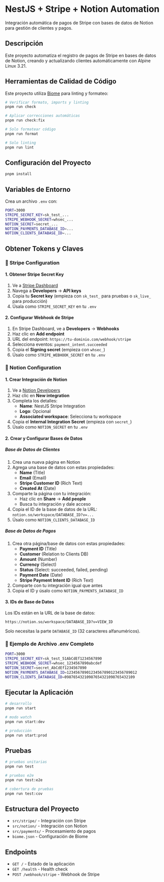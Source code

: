 # NestJS + Stripe + Notion Automation

Integración automática de pagos de Stripe con bases de datos de Notion para gestión de clientes y pagos.

## Descripción

Este proyecto automatiza el registro de pagos de Stripe en bases de datos de Notion, creando y actualizando clientes automáticamente con Alpine Linux 3.21.

## Herramientas de Calidad de Código

Este proyecto utiliza [Biome](https://biomejs.dev/) para linting y formateo:

```bash
# Verificar formato, imports y linting
pnpm run check

# Aplicar correcciones automáticas
pnpm run check:fix

# Solo formatear código
pnpm run format

# Solo linting
pnpm run lint
```

## Configuración del Proyecto

```bash
pnpm install
```

## Variables de Entorno

Crea un archivo `.env` con:

```bash
PORT=3000
STRIPE_SECRET_KEY=sk_test_...
STRIPE_WEBHOOK_SECRET=whsec_...
NOTION_SECRET=secret_...
NOTION_PAYMENTS_DATABASE_ID=...
NOTION_CLIENTS_DATABASE_ID=...
```

## Obtener Tokens y Claves

### 🏦 Stripe Configuration

#### 1. Obtener Stripe Secret Key
1. Ve a [Stripe Dashboard](https://dashboard.stripe.com/)
2. Navega a **Developers** → **API keys**
3. Copia tu **Secret key** (empieza con `sk_test_` para pruebas o `sk_live_` para producción)
4. Úsala como `STRIPE_SECRET_KEY` en tu `.env`

#### 2. Configurar Webhook de Stripe
1. En Stripe Dashboard, ve a **Developers** → **Webhooks**
2. Haz clic en **Add endpoint**
3. URL del endpoint: `https://tu-dominio.com/webhook/stripe`
4. Selecciona eventos: `payment_intent.succeeded`
5. Copia el **Signing secret** (empieza con `whsec_`)
6. Úsalo como `STRIPE_WEBHOOK_SECRET` en tu `.env`

### 📝 Notion Configuration

#### 1. Crear Integración de Notion
1. Ve a [Notion Developers](https://www.notion.so/my-integrations)
2. Haz clic en **New integration**
3. Completa los detalles:
   - **Name**: NestJS Stripe Integration
   - **Logo**: Opcional
   - **Associated workspace**: Selecciona tu workspace
4. Copia el **Internal Integration Secret** (empieza con `secret_`)
5. Úsalo como `NOTION_SECRET` en tu `.env`

#### 2. Crear y Configurar Bases de Datos

##### Base de Datos de Clientes
1. Crea una nueva página en Notion
2. Agrega una base de datos con estas propiedades:
   - **Name** (Title)
   - **Email** (Email)
   - **Stripe Customer ID** (Rich Text)
   - **Created At** (Date)
3. Comparte la página con tu integración:
   - Haz clic en **Share** → **Add people**
   - Busca tu integración y dale acceso
4. Copia el ID de la base de datos de la URL: `notion.so/workspace/DATABASE_ID?v=...`
5. Úsalo como `NOTION_CLIENTS_DATABASE_ID`

##### Base de Datos de Pagos
1. Crea otra página/base de datos con estas propiedades:
   - **Payment ID** (Title)
   - **Customer** (Relation to Clients DB)
   - **Amount** (Number)
   - **Currency** (Select)
   - **Status** (Select: succeeded, failed, pending)
   - **Payment Date** (Date)
   - **Stripe Payment Intent ID** (Rich Text)
2. Comparte con tu integración igual que antes
3. Copia el ID y úsalo como `NOTION_PAYMENTS_DATABASE_ID`

#### 3. IDs de Base de Datos
Los IDs están en la URL de la base de datos:
```
https://notion.so/workspace/DATABASE_ID?v=VIEW_ID
```
Solo necesitas la parte `DATABASE_ID` (32 caracteres alfanuméricos).

### 🔗 Ejemplo de Archivo .env Completo
```bash
PORT=3000
STRIPE_SECRET_KEY=sk_test_51AbCdEf1234567890
STRIPE_WEBHOOK_SECRET=whsec_1234567890abcdef
NOTION_SECRET=secret_AbCdEf1234567890
NOTION_PAYMENTS_DATABASE_ID=12345678901234567890123456789012
NOTION_CLIENTS_DATABASE_ID=09876543210987654321098765432109
```

## Ejecutar la Aplicación

```bash
# desarrollo
pnpm run start

# modo watch
pnpm run start:dev

# producción
pnpm run start:prod
```

## Pruebas

```bash
# pruebas unitarias
pnpm run test

# pruebas e2e
pnpm run test:e2e

# cobertura de pruebas
pnpm run test:cov
```

## Estructura del Proyecto

- `src/stripe/` - Integración con Stripe
- `src/notion/` - Integración con Notion
- `src/payments/` - Procesamiento de pagos
- `biome.json` - Configuración de Biome

## Endpoints

- `GET /` - Estado de la aplicación
- `GET /health` - Health check
- `POST /webhook/stripe` - Webhook de Stripe 